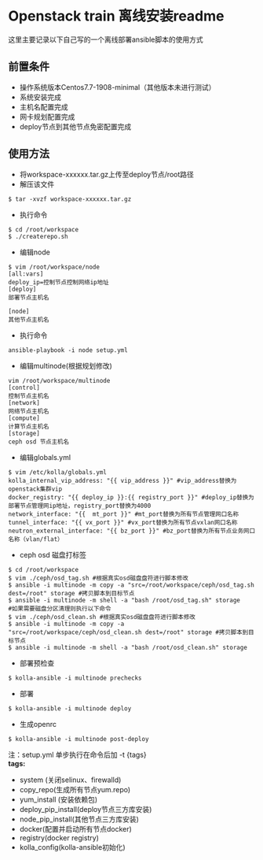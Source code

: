 # Openstack train 离线安装readme
这里主要记录以下自己写的一个离线部署ansible脚本的使用方式

## 前置条件
- 操作系统版本Centos7.7-1908-minimal（其他版本未进行测试）
- 系统安装完成
- 主机名配置完成
- 网卡规划配置完成
- deploy节点到其他节点免密配置完成

## 使用方法
- 将workspace-xxxxxx.tar.gz上传至deploy节点/root路径
- 解压该文件
```
$ tar -xvzf workspace-xxxxxx.tar.gz
```
- 执行命令
```
$ cd /root/workspace
$ ./createrepo.sh
```
- 编辑node
```
$ vim /root/workspace/node
[all:vars]
deploy_ip=控制节点控制网络ip地址
[deploy]
部署节点主机名

[node]
其他节点主机名
```
- 执行命令
```
ansible-playbook -i node setup.yml
```
- 编辑multinode(根据规划修改)
```
vim /root/workspace/multinode
[control]
控制节点主机名
[network]
网络节点主机名
[compute]
计算节点主机名
[storage]
ceph osd 节点主机名
```
- 编辑globals.yml
```
$ vim /etc/kolla/globals.yml
kolla_internal_vip_address: "{{ vip_address }}" #vip_address替换为openstack集群vip
docker_registry: "{{ deploy_ip }}:{{ registry_port }}" #deploy_ip替换为部署节点管理网ip地址，registry_port替换为4000
network_interface: "{{  mt_port }}" #mt_port替换为所有节点管理网口名称
tunnel_interface: "{{ vx_port }}" #vx_port替换为所有节点vxlan网口名称
neutron_external_interface: "{{ bz_port }}" #bz_port替换为所有节点业务网口名称（vlan/flat）
```
- ceph osd 磁盘打标签
```
$ cd /root/workspace
$ vim ./ceph/osd_tag.sh #根据真实osd磁盘盘符进行脚本修改
$ ansible -i multinode -m copy -a "src=/root/workspace/ceph/osd_tag.sh dest=/root" storage #拷贝脚本到目标节点
$ ansible -i multinode -m shell -a "bash /root/osd_tag.sh" storage
#如果需要磁盘分区清理则执行以下命令
$ vim ./ceph/osd_clean.sh #根据真实osd磁盘盘符进行脚本修改
$ ansible -i multinode -m copy -a "src=/root/workspace/ceph/osd_clean.sh dest=/root" storage #拷贝脚本到目标节点
$ ansible -i multinode -m shell -a "bash /root/osd_clean.sh" storage
```

- 部署预检查
```
$ kolla-ansible -i multinode prechecks
```

- 部署
```
$ kolla-ansible -i multinode deploy
```

- 生成openrc
```
$ kolla-ansible -i multinode post-deploy
```

注：setup.yml 单步执行在命令后加 -t {tags}  
__tags:__
- system (关闭selinux、firewalld)
- copy_repo(生成所有节点yum.repo)
- yum_install (安装依赖包)
- deploy_pip_install(deploy节点三方库安装)
- node_pip_install(其他节点三方库安装)
- docker(配置并启动所有节点docker)
- registry(docker registry)
- kolla_config(kolla-ansible初始化)
